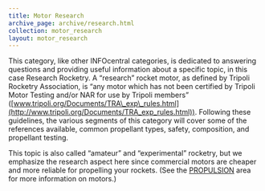 ```yaml
---
title: Motor Research
archive_page: archive/research.html
collection: motor_research
layout: motor_research
---
```

This category, like other INFOcentral categories, is dedicated to answering questions and providing useful information about a specific topic, in this case Research Rocketry. A “research” rocket motor, as defined by Tripoli Rocketry Association, is “any motor which has not been certified by Tripoli Motor Testing and/or NAR for use by Tripoli members” ([www.tripoli.org/Documents/TRA\_exp\_rules.html](http://www.tripoli.org/Documents/TRA_exp_rules.html)). Following these guidelines, the various segments of this category will cover some of the references available, common propellant types, safety, composition, and propellant testing.

This topic is also called “amateur” and “experimental” rocketry, but we emphasize the research aspect here since commercial motors are cheaper and more reliable for propelling your rockets. (See the [PROPULSION](propulsion.html) area for more information on motors.)

